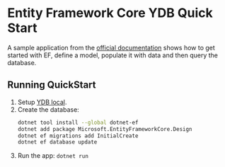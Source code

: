 # Entity Framework Core YDB Quick Start

A sample application from the [official documentation](https://learn.microsoft.com/en-us/ef/core/get-started/overview/first-app?tabs=netcore-cli)
shows how to get started with EF, define a model, populate it with data and then query the database.

## Running QuickStart

1. Setup [YDB local](https://ydb.tech/docs/en/reference/docker/start).
2. Create the database:
    ```bash
    dotnet tool install --global dotnet-ef
    dotnet add package Microsoft.EntityFrameworkCore.Design
    dotnet ef migrations add InitialCreate
    dotnet ef database update
    ```
3. Run the app: `dotnet run`
